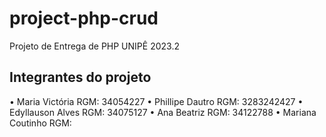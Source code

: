 # project-php-crud

Projeto de Entrega de PHP UNIPÊ 2023.2
 

## Integrantes do projeto

• Maria Victória RGM: 34054227
• Phillipe Dautro RGM: 3283242427
• Edyllauson Alves RGM: 34075127
• Ana Beatriz RGM: 34122788
• Mariana Coutinho RGM:




